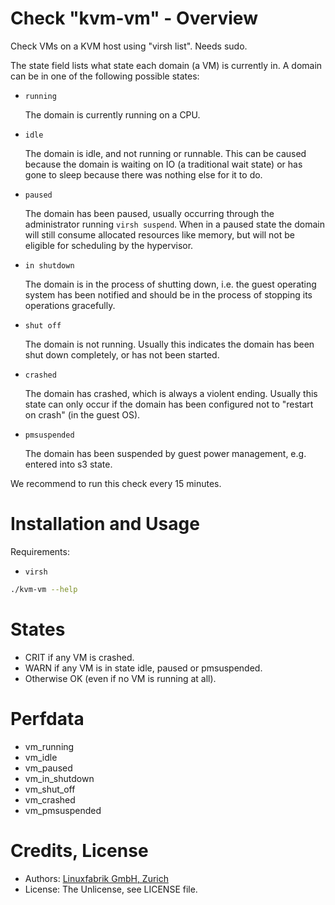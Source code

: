 # Check "kvm-vm" - Overview

Check VMs on a KVM host using "virsh list". Needs sudo.

The state field lists what state each domain (a VM) is currently in. A domain
can be in one of the following possible states:

* `running`

  The domain is currently running on a CPU.

* `idle`

  The domain is idle, and not running or runnable. This can be caused
  because the domain is waiting on IO (a traditional wait state) or has
  gone to sleep because there was nothing else for it to do.

* `paused`

  The domain has been paused, usually occurring through the administrator
  running `virsh suspend`.  When in a paused state the domain will still
  consume allocated resources like memory, but will not be eligible for
  scheduling by the hypervisor.

* `in shutdown`

  The domain is in the process of shutting down, i.e. the guest operating system
  has been notified and should be in the process of stopping its operations
  gracefully.

* `shut off`

  The domain is not running.  Usually this indicates the domain has been
  shut down completely, or has not been started.

* `crashed`

  The domain has crashed, which is always a violent ending.  Usually
  this state can only occur if the domain has been configured not to
  "restart on crash" (in the guest OS).

* `pmsuspended`

  The domain has been suspended by guest power management, e.g. entered
  into s3 state.

We recommend to run this check every 15 minutes.


# Installation and Usage

Requirements:
* `virsh`

```bash
./kvm-vm --help
```


# States

* CRIT if any VM is crashed.
* WARN if any VM is in state idle, paused or pmsuspended.
* Otherwise OK (even if no VM is running at all).


# Perfdata

* vm_running
* vm_idle
* vm_paused
* vm_in_shutdown
* vm_shut_off
* vm_crashed
* vm_pmsuspended


# Credits, License

* Authors: [Linuxfabrik GmbH, Zurich](https://www.linuxfabrik.ch)
* License: The Unlicense, see LICENSE file.